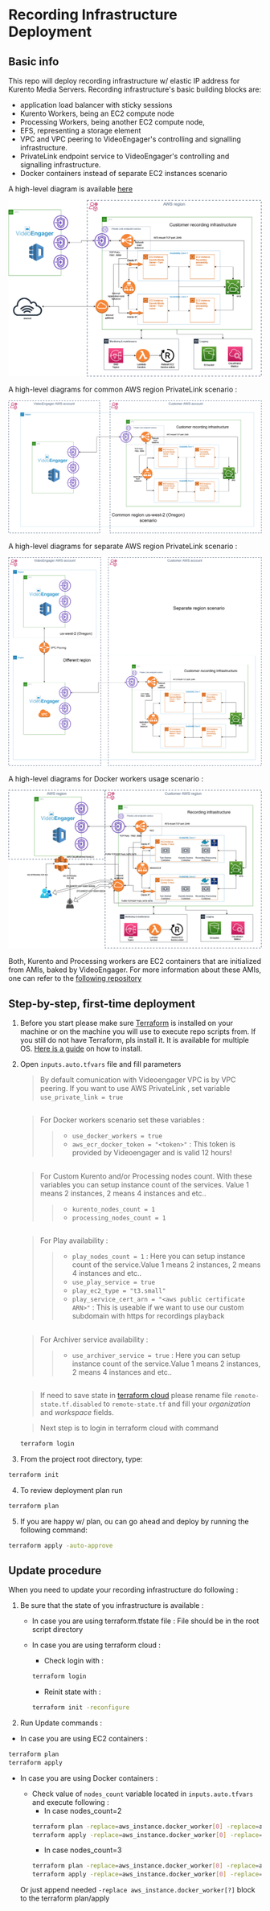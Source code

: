 # Recording Infrastructure Deployment

## Basic info

This repo will deploy recording infrastructure w/ elastic IP address for Kurento Media Servers. Recording infrastructure's basic building blocks are:
* application load balancer with sticky sessions
* Kurento Workers, being an EC2 compute node
* Processing Workers, being another EC2 compute node,
* EFS, representing a storage element
* VPC and VPC peering to VideoEngager's controlling and signalling infrastructure.
* PrivateLink endpoint service to VideoEngager's controlling and signalling infrastructure.
* Docker containers instead of separate EC2 instances scenario

A high-level diagram is available [here](https://help.videoengager.com/hc/en-us/articles/360049346572-Recording-)

![](img/rec3.png)


A high-level diagrams for common AWS region PrivateLink scenario :

![](img/rec2.png)


A high-level diagrams for separate AWS region PrivateLink scenario :

![](img/rec1.png)


A high-level diagrams for Docker workers usage scenario :

![](img/rec4.jpg)


Both, Kurento and Processing workers are EC2 containers that are initialized from AMIs, baked by VideoEngager. For more information about these AMIs, one can refer to the [following repository](https://github.com/VideoEngager/recording-golden-amis)


## Step-by-step, first-time deployment

1. Before you start please make sure [Terraform](https://www.terraform.io) is installed on your machine or on the machine you will use to execute repo scripts from. If you still do not have Terraform, pls install it. It is available for multiple OS. [Here is a guide](https://learn.hashicorp.com/terraform/getting-started/install.html) on how to install.

2. Open ```inputs.auto.tfvars``` file and fill parameters
    > By default comunication with Videoengager VPC is by VPC peering. If you want to use AWS PrivateLink , set variable ```use_private_link = true```

    ##
    
    > For Docker workers scenario set these variables :
    >> *  ```use_docker_workers = true```
    >> *  ```aws_ecr_docker_token = "<token>"``` : This token is provided by Videoengager and is valid 12 hours! 

    ##
    
    > For Custom Kurento and/or Processing nodes count. With these variables you can setup instance count of the services. 
    Value 1 means 2 instances, 2 means 4 instances and etc..
    >> *  ```kurento_nodes_count = 1```
    >> *  ```processing_nodes_count = 1```
    
    ##
    
    > For Play availability :
    >> *  ```play_nodes_count = 1``` : Here you can setup instance count of the service.Value 1 means 2 instances, 2 means 4 instances and etc..
    >> *  ```use_play_service = true```
    >> *  ```play_ec2_type = "t3.small"```
    >> *  ```play_service_cert_arn = "<aws public certificate ARN>"``` : This is useable if we want to use our custom subdomain with https for recordings playback

    ##

    > For Archiver service availability :
    >> *  ```use_archiver_service = true``` : Here you can setup instance count of the service.Value 1 means 2 instances, 2 means 4 instances and etc..
 
   ##

     > If need to save state in [terraform cloud](https://cloud.hashicorp.com/products/terraform) please rename file ```remote-state.tf.disabled``` to ```remote-state.tf``` and fill your *organization* and *workspace* fields. 
    
    > Next step is to login in terraform cloud with command
    ```bash
    terraform login
    ```

    

3. From the project root directory, type:

```bash
terraform init
```

4. To review deployment plan run

```bash
terraform plan
```

5. If you are happy w/ plan, ou can go ahead and deploy by running the following command:

```bash
terraform apply -auto-approve
```

## Update procedure

When you need to update your recording infrastructure do following :

1. Be sure that the state of you infrastructure is available : 
   
   * In case you are using terraform.tfstate file : File should be in the root script directory

   * In case you are using terraform cloud : 

     * Check login with : 
      ```bash
      terraform login
      ```
       
     * Reinit state with :
      ```bash
      terraform init -reconfigure
      ```

2. Run Update commands :
  
  * In case you are using EC2 containers : 
  ```bash
  terraform plan
  terraform apply
  ```
  * In case you are using Docker containers :
    * Check value of `nodes_count` variable located in `inputs.auto.tfvars` and execute following :
      * In case nodes_count=2 
      ```bash
      terraform plan -replace=aws_instance.docker_worker[0] -replace=aws_instance.docker_worker[1]
      terraform apply -replace=aws_instance.docker_worker[0] -replace=aws_instance.docker_worker[1]
      ```
      * In case nodes_count=3 
      ```bash
      terraform plan -replace=aws_instance.docker_worker[0] -replace=aws_instance.docker_worker[1] -replace=aws_instance.docker_worker[2]
      terraform apply -replace=aws_instance.docker_worker[0] -replace=aws_instance.docker_worker[1] -replace=aws_instance.docker_worker[2]
      ```
    
    Or just append needed `-replace aws_instance.docker_worker[?]` block to the terraform plan/apply 
